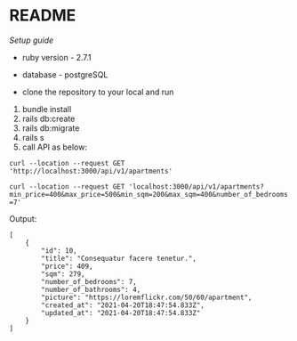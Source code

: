 # README

*Setup guide*

* ruby version - 2.7.1
* database - postgreSQL


* clone the repository to your local and run
1. bundle install
2. rails db:create
3. rails db:migrate
4. rails s
5. call API as below:

`curl --location --request GET 'http://localhost:3000/api/v1/apartments'`


`curl --location --request GET 'localhost:3000/api/v1/apartments?min_price=400&max_price=500&min_sqm=200&max_sqm=400&number_of_bedrooms=7'`

Output:
```
[
    {
        "id": 10,
        "title": "Consequatur facere tenetur.",
        "price": 409,
        "sqm": 279,
        "number_of_bedrooms": 7,
        "number_of_bathrooms": 4,
        "picture": "https://loremflickr.com/50/60/apartment",
        "created_at": "2021-04-20T18:47:54.833Z",
        "updated_at": "2021-04-20T18:47:54.833Z"
    }
]
```
